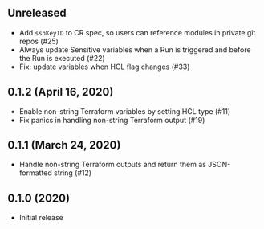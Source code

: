 ## Unreleased

* Add `sshKeyID` to CR spec, so users can reference modules in private git repos (#25)
* Always update Sensitive variables when a Run is triggered and before the Run is executed (#22)
* Fix: update variables when HCL flag changes (#33)

## 0.1.2 (April 16, 2020)

* Enable non-string Terraform variables by setting HCL type (#11)
* Fix panics in handling non-string Terraform output (#19)

## 0.1.1 (March 24, 2020)

* Handle non-string Terraform outputs and return them as JSON-formatted string (#12)

## 0.1.0 (2020)

* Initial release
